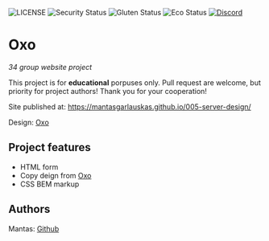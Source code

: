 ![LICENSE](https://img.shields.io/badge/license-MIT-blue.svg?style=flat-square)
![Security Status](https://img.shields.io/security-headers?label=Security&url=https%3A%2F%2Fgithub.com&style=flat-square)
![Gluten Status](https://img.shields.io/badge/Gluten-Free-green.svg)
![Eco Status](https://img.shields.io/badge/ECO-Friendly-green.svg)
[![Discord](https://discord.com/api/guilds/571393319201144843/widget.png)](https://discord.gg/dRwW4rw)

# Oxo

_34 group website project_

This project is for **educational** porpuses only. Pull request are welcome, but priority for project authors! Thank you for your cooperation!

Site published at: https://mantasgarlauskas.github.io/005-server-design/

Design: [Oxo](https://irtech.biz/tf/oxo/index-10.html)

## Project features

- HTML form
- Copy deign from [Oxo](https://irtech.biz/tf/oxo/index-10.html)
- CSS BEM markup

## Authors

Mantas: [Github](https://github.com/MantasGarlauskas)
